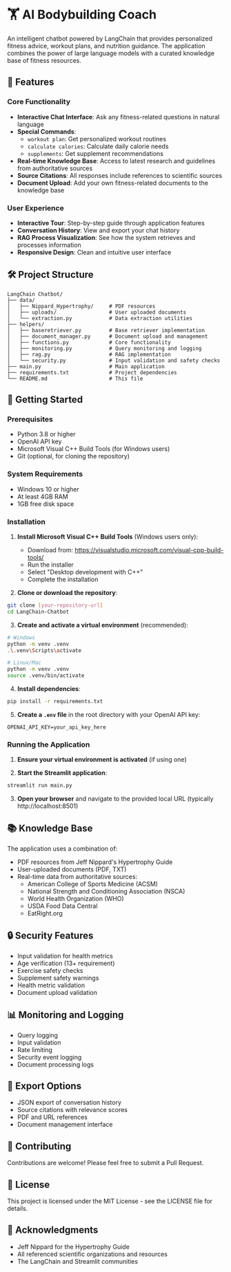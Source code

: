 # 🏋️ AI Bodybuilding Coach

An intelligent chatbot powered by LangChain that provides personalized fitness advice, workout plans, and nutrition guidance. The application combines the power of large language models with a curated knowledge base of fitness resources.

## 🌟 Features

### Core Functionality
- **Interactive Chat Interface**: Ask any fitness-related questions in natural language
- **Special Commands**:
  - `workout plan`: Get personalized workout routines
  - `calculate calories`: Calculate daily calorie needs
  - `supplements`: Get supplement recommendations
- **Real-time Knowledge Base**: Access to latest research and guidelines from authoritative sources
- **Source Citations**: All responses include references to scientific sources
- **Document Upload**: Add your own fitness-related documents to the knowledge base

### User Experience
- **Interactive Tour**: Step-by-step guide through application features
- **Conversation History**: View and export your chat history
- **RAG Process Visualization**: See how the system retrieves and processes information
- **Responsive Design**: Clean and intuitive user interface

## 🛠️ Project Structure

```
LangChain Chatbot/
├── data/
│   ├── Nippard_Hypertrophy/     # PDF resources
│   ├── uploads/                 # User uploaded documents
│   └── extraction.py            # Data extraction utilities
├── helpers/
│   ├── baseretriever.py         # Base retriever implementation
│   ├── document_manager.py      # Document upload and management
│   ├── functions.py             # Core functionality
│   ├── monitoring.py            # Query monitoring and logging
│   ├── rag.py                   # RAG implementation
│   └── security.py              # Input validation and safety checks
├── main.py                      # Main application
├── requirements.txt             # Project dependencies
└── README.md                    # This file
```

## 🚀 Getting Started

### Prerequisites
- Python 3.8 or higher
- OpenAI API key
- Microsoft Visual C++ Build Tools (for Windows users)
- Git (optional, for cloning the repository)

### System Requirements
- Windows 10 or higher
- At least 4GB RAM
- 1GB free disk space

### Installation

1. **Install Microsoft Visual C++ Build Tools** (Windows users only):
   - Download from: https://visualstudio.microsoft.com/visual-cpp-build-tools/
   - Run the installer
   - Select "Desktop development with C++"
   - Complete the installation

2. **Clone or download the repository**:
```bash
git clone [your-repository-url]
cd LangChain-Chatbot
```

3. **Create and activate a virtual environment** (recommended):
```bash
# Windows
python -m venv .venv
.\.venv\Scripts\activate

# Linux/Mac
python -m venv .venv
source .venv/bin/activate
```

4. **Install dependencies**:
```bash
pip install -r requirements.txt
```

5. **Create a `.env` file** in the root directory with your OpenAI API key:
```
OPENAI_API_KEY=your_api_key_here
```

### Running the Application

1. **Ensure your virtual environment is activated** (if using one)

2. **Start the Streamlit application**:
```bash
streamlit run main.py
```

3. **Open your browser** and navigate to the provided local URL (typically http://localhost:8501)

## 📚 Knowledge Base

The application uses a combination of:
- PDF resources from Jeff Nippard's Hypertrophy Guide
- User-uploaded documents (PDF, TXT)
- Real-time data from authoritative sources:
  - American College of Sports Medicine (ACSM)
  - National Strength and Conditioning Association (NSCA)
  - World Health Organization (WHO)
  - USDA Food Data Central
  - EatRight.org

## 🔒 Security Features

- Input validation for health metrics
- Age verification (13+ requirement)
- Exercise safety checks
- Supplement safety warnings
- Health metric validation
- Document upload validation

## 📊 Monitoring and Logging

- Query logging
- Input validation
- Rate limiting
- Security event logging
- Document processing logs

## 📝 Export Options

- JSON export of conversation history
- Source citations with relevance scores
- PDF and URL references
- Document management interface

## 🤝 Contributing

Contributions are welcome! Please feel free to submit a Pull Request.

## 📄 License

This project is licensed under the MIT License - see the LICENSE file for details.

## 🙏 Acknowledgments

- Jeff Nippard for the Hypertrophy Guide
- All referenced scientific organizations and resources
- The LangChain and Streamlit communities
